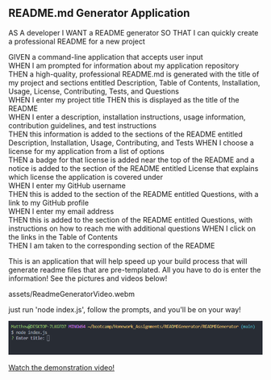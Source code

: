 <h2>README.md Generator Application</h2>

<p>AS A developer I WANT a README generator SO THAT I can quickly create a professional README for a new project

<p>GIVEN a command-line application that accepts user input<br>
WHEN I am prompted for information about my application repository <br>
THEN a high-quality, professional README.md is generated with the title of my project and sections entitled Description, Table of Contents, Installation, Usage, License, Contributing, Tests, and Questions <br>
WHEN I enter my project title THEN this is displayed as the title of the README <br>
WHEN I enter a description, installation instructions, usage information, contribution guidelines, and test instructions <br>
THEN this information is added to the sections of the README entitled Description, Installation, Usage, Contributing, and Tests 
WHEN I choose a license for my application from a list of options <br>
THEN a badge for that license is added near the top of the README and a notice is added to the section of the README entitled License that explains which license the application is covered under <br>
WHEN I enter my GitHub username <br>
THEN this is added to the section of the README entitled Questions, with a link to my GitHub profile <br>
WHEN I enter my email address <br>
THEN this is added to the section of the README entitled Questions, with instructions on how to reach me with additional questions WHEN I click on the links in the Table of Contents <br>
THEN I am taken to the corresponding section of the README</p>

<p>This is an application that will help speed up your build process that will generate readme files that are pre-templated. All you have to do is enter the information! See the pictures and videos below!

assets/ReadmeGeneratorVideo.webm

<p>just run 'node index.js', follow the prompts, and you'll be on your way!

![!\[Start Command Prompt\](image.png)](assets/startCommand.png)

[Watch the demonstration video!](https://drive.google.com/file/d/1ZNgoXiQs7t6fshqvXV5-ZZnZGrHrMBeU/view)